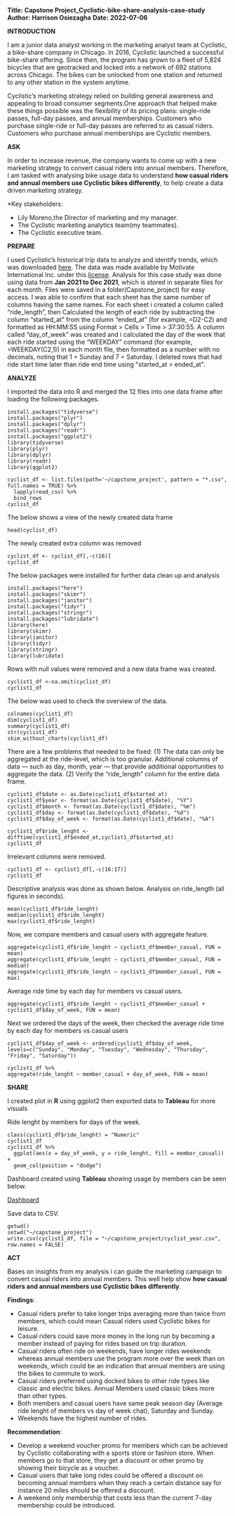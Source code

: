 **Title:** **Capstone Project_Cyclistic-bike-share-analysis-case-study**
**Author:** **Harrison Osiezagha**
**Date:** **2022-07-06**


**INTRODUCTION**

I am a junior data analyst working in the marketing analyst team at Cyclistic, a bike-share company in Chicago.
In 2016, Cyclistic launched a successful bike-share offering. Since then, the program has grown to a fleet of 5,824 bicycles that are geotracked and locked into a network of 692 stations across Chicago. The bikes can be unlocked from one station and returned to any other station in the system anytime.

Cyclistic’s marketing strategy relied on building general awareness and appealing to broad consumer segments.One approach that helped make these things possible was the flexibility of its pricing plans: single-ride passes, full-day passes,
and annual memberships. Customers who purchase single-ride or full-day passes are referred to as casual riders. Customers who purchase annual memberships are Cyclistic members.

**ASK**

In order to increase revenue, the company wants to come up with a new marketing strategy to convert casual riders into annual members. Therefore, I am tasked with analysing bike usage data to understand **how casual riders and annual members use Cyclistic bikes differently**, to help create a data driven marketing strategy.

*Key stakeholders:

   *  Lily Moreno,the Director of marketing and my manager.
   *  The Cyclistic marketing analytics team(my teammates).
   *  The Cyclistic executive team.

   
**PREPARE**

I used Cyclistic’s historical trip data to analyze and identify trends, which was downloaded [here](https://divvy-tripdata.s3.amazonaws.com/index.html). The data was made available by Motivate International Inc. under this [license](https://www.divvybikes.com/data-license-agreement). Analysis for this case study was done using data from **Jan 2021 to Dec 2021**, which is stored in separate files for each month.
Files were saved in a folder(Capstone_project) for easy access. I was able to confirm that each sheet has the same number of columns having the same names.
For each sheet i created a column called “ride_length”, then Calculated the length of each ride by subtracting the column “started_at” from the column “ended_at” (for example, =D2-C2) and formatted as HH:MM:SS using Format > Cells > Time > 37:30:55.
A column called “day_of_week” was created and  i calculated the day of the week that each ride started using the “WEEKDAY” command (for example, =WEEKDAY(C2,1)) in each month file, then formatted as a number with no decimals, noting that 1 = Sunday and 7 = Saturday.
I deleted rows that had ride start time later than ride end time using "started_at > ended_at".

**ANALYZE**

I imported the data into R and merged the 12 files into one data frame after loading the following packages.
```{r}
install.packages("tidyverse")
install.packages("plyr")
install.packages("dplyr")
install.packages("readr")
install.packages("ggplot2")
library(tidyverse)
library(plyr)
library(dplyr)
library(readr)
library(ggplot2)
```

```{r}
cyclist_df <- list.files(path='~/capstone_project', pattern = "*.csv", full.names = TRUE) %>%
  lapply(read_csv) %>%
  bind_rows
cyclist_df
```

The below shows a view of the newly created data frame
```{r}
head(cyclist_df)
```

The newly created extra column was removed
```{r}
cyclist_df <- cyclist_df[,-c(16)]
cyclist_df
```

The below packages were installed for further data clean up and analysis

```{r}
install.packages("here")
install.packages("skimr")
install.packages("janitor")
install.packages("tidyr")
install.packages("stringr")
install.packages("lubridate")
library(here)
library(skimr)
library(janitor)
library(tidyr)
library(stringr)
library(lubridate)
```

Rows with null values were removed and a new data frame was created.
```{r}
cyclist1_df <-na.omit(cyclist_df)
cyclist1_df
```

The below was used to check the overview of the data.

```{r}
colnames(cyclist1_df)
dim(cyclist1_df)
summary(cyclist1_df)
str(cyclist1_df)
skim_without_charts(cyclist1_df)
```

There are a few problems that needed to be fixed:
(1) The data can only be aggregated at the ride-level, which is too granular. Additional columns of data — such as day, month, year — that provide additional opportunities to aggregate the data.
(2) Verify the “ride_length” column for the entire data frame.

```{r}
cyclist1_df$date <- as.Date(cyclist1_df$started_at)
cyclist1_df$year <- format(as.Date(cyclist1_df$date), "%Y")
cyclist1_df$month <- format(as.Date(cyclist1_df$date), "%m")
cyclist1_df$day <- format(as.Date(cyclist1_df$date), "%d")
cyclist1_df$day_of_week <- format(as.Date(cyclist1_df$date), "%A")

cyclist1_df$ride_lenght <- difftime(cyclist1_df$ended_at,cyclist1_df$started_at)
cyclist1_df
```

Irrelevant columns were removed.
```{r}
cyclist1_df <- cyclist1_df[,-c(16:17)]
cyclist1_df
```
Descriptive analysis was done as shown below.
Analysis on ride_length (all figures in seconds).
```{r}
mean(cyclist1_df$ride_lenght)
median(cyclist1_df$ride_lenght)
max(cyclist1_df$ride_lenght)
```

Now, we compare members and casual users with aggregate feature.
```{r}
aggregate(cyclist1_df$ride_lenght ~ cyclist1_df$member_casual, FUN = mean)
aggregate(cyclist1_df$ride_lenght ~ cyclist1_df$member_casual, FUN = median)
aggregate(cyclist1_df$ride_lenght ~ cyclist1_df$member_casual, FUN = max)
```

Average ride time by each day for members vs casual users.
```{r}
aggregate(cyclist1_df$ride_lenght ~ cyclist1_df$member_casual + cyclist1_df$day_of_week, FUN = mean)
```

Next we ordered the days of the week, then checked the average ride time by each day for members vs casual users
```{r}
cyclist1_df$day_of_week <- ordered(cyclist1_df$day_of_week, levels=c("Sunday", "Monday", "Tuesday", "Wednesday", "Thursday", "Friday", "Saturday"))

cyclist1_df %>%
aggregate(ride_lenght ~ member_casual + day_of_week, FUN = mean)
```

**SHARE**

I created plot in **R** using ggplot2 then exported data to **Tableau** for more visuals

Ride lenght by members for days of the week.
```{r}
class(cyclist1_df$ride_lenght) = "Numeric"
cyclist1_df
cyclist1_df %>%
  ggplot(aes(x = day_of_week, y = ride_lenght, fill = member_casual)) +
  geom_col(position = "dodge")
```
Dashboard created using **Tableau** showing usage by members can be seen below.

[Dashboard](https://public.tableau.com/views/CAPSTONEPROJECT_16570229578750/Dashboard1?:language=en-US&:display_count=n&:origin=viz_share_link)

Save data to CSV.
```{r}
getwd()
setwd("~/capstone_project")
write.csv(cyclist1_df, file = "~/capstone_project/cyclist_year.csv", row.names = FALSE)
```


**ACT**

Bases on insights from my analysis i can guide the marketing campaign to convert casual riders into annual members. This well help show **how casual riders and annual members use Cyclistic bikes differently**.

**Findings**:
* Casual riders prefer to take longer trips averaging more than twice from members, which could mean Casual riders used Cyclistic bikes for leisure.
* Casual riders could save more money in the long run by becoming a member instead of paying for rides based on trip duration.
* Casual riders often ride on weekends, have longer rides weekends whereas annual members use the program more over the week than on weekends, which could be an indication that annual members are using the bikes to commute to work.
* Casual riders preferred using docked bikes to other ride types like classic and electric bikes. Annual Members used classic bikes more than other types.
* Both members and casual users have same peak season day (Average ride lenght of members vs day of week chat), Saturday and Sunday.
* Weekends have the highest number of rides.

**Recommendation**:

* Develop a weekend voucher promo for members which can be achieved by Cyclistic collaborating with a sports store or fashion store. When members go to that store, they get a discount or other promo by showing their bicycle as a voucher.
* Casual users that take long rides could be offered a discount on becoming annual members when they reach a certain distance say for instance 20 miles should be offered a discount.
* A weekend only membership that costs less than the current 7-day membership could be introduced.
